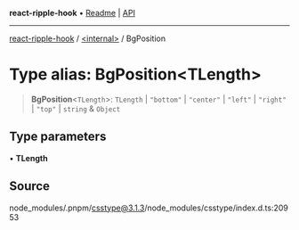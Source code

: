 **react-ripple-hook** • [Readme](../../README.md) \| [API](../../globals.md)

---

[react-ripple-hook](../../README.md) / [\<internal\>](../README.md) / BgPosition

# Type alias: BgPosition\<TLength\>

> **BgPosition**\<`TLength`\>: `TLength` \| `"bottom"` \| `"center"` \| `"left"` \| `"right"` \| `"top"` \| `string` & `Object`

## Type parameters

• **TLength**

## Source

node_modules/.pnpm/csstype@3.1.3/node_modules/csstype/index.d.ts:20953
